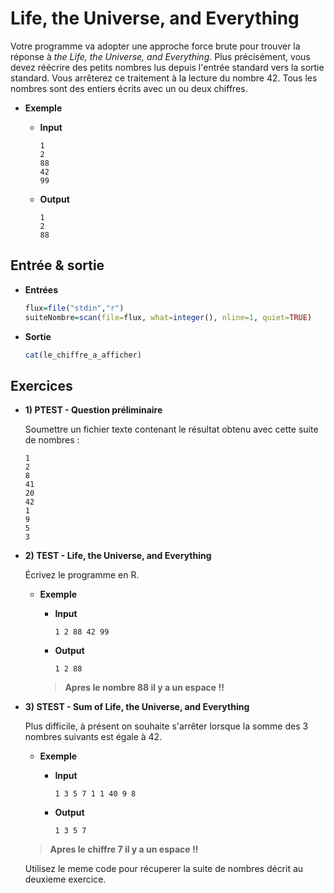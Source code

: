 # Life, the Universe, and Everything

Votre programme va adopter une approche force brute pour trouver la réponse à *the Life, the Universe, and Everything*.
Plus précisément, vous devez réécrire des petits nombres lus depuis l'entrée standard vers la sortie standard.
Vous arrêterez ce traitement à la lecture du nombre 42.
Tous les nombres sont des entiers écrits avec un ou deux chiffres.

+ **Exemple**

  + **Input**
  
    ```
    1
    2
    88
    42
    99
    ```

  + **Output**
  
    ```
    1
    2
    88
    ```

## Entrée & sortie

+ **Entrées**
  
  ```R
  flux=file("stdin","r")
  suiteNombre=scan(file=flux, what=integer(), nline=1, quiet=TRUE)
  ```
+ **Sortie**

  ```R
  cat(le_chiffre_a_afficher)
  ```  

## Exercices

+ **1) PTEST - Question préliminaire**

  Soumettre un fichier texte contenant le résultat obtenu avec cette suite de nombres :
    ```
    1
    2
    8
    41
    20
    42
    1
    9
    5
    3
    ```


+ **2) TEST -  Life, the Universe, and Everything**

  Écrivez le programme en R.


  + **Exemple**
    + **Input**
    
      ```
      1 2 88 42 99
      ```
    + **Output**
    
      ```
      1 2 88 
      ```
    
    > **Apres le nombre 88 il y a un espace !!**

+ **3) STEST - Sum of Life, the Universe, and Everything**

  Plus difficile, à présent on souhaite s'arrêter lorsque la somme des 3 nombres suivants est égale à 42.
  
  + **Exemple**
  
    + **Input**
    
      ```
      1 3 5 7 1 1 40 9 8
      ```
    
    + **Output**
    
      ```
      1 3 5 7
      ```
  
  > **Apres le chiffre 7 il y a un espace !!**
  
  Utilisez le meme code pour récuperer la suite de nombres décrit au deuxieme exercice.
